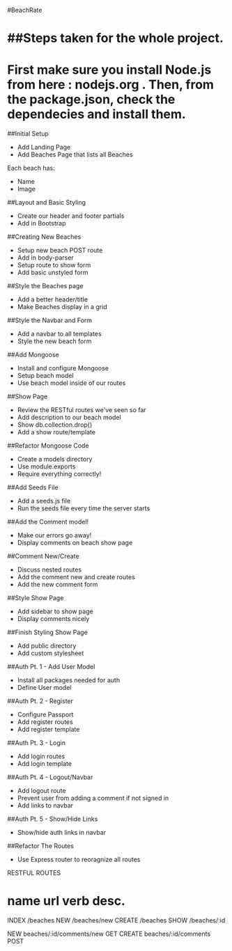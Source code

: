 #BeachRate

##Steps taken for the whole project.
====================================
First make sure you install Node.js from here : nodejs.org .
Then, from the package.json, check the dependecies and install them.
====================================
##Initial Setup
* Add Landing Page
* Add Beaches Page that lists all Beaches

Each beach has:
   * Name
   * Image

##Layout and Basic Styling
* Create our header and footer partials
* Add in Bootstrap

##Creating New Beaches
* Setup new beach POST route
* Add in body-parser
* Setup route to show form
* Add basic unstyled form

##Style the Beaches page
* Add a better header/title
* Make Beaches display in a grid

##Style the Navbar and Form
* Add a navbar to all templates
* Style the new beach form

##Add Mongoose
* Install and configure Mongoose
* Setup beach model
* Use beach model inside of our routes

##Show Page
* Review the RESTful routes we've seen so far
* Add description to our beach model
* Show db.collection.drop()
* Add a show route/template

##Refactor Mongoose Code
* Create a models directory
* Use module.exports
* Require everything correctly!

##Add Seeds File
* Add a seeds.js file
* Run the seeds file every time the server starts

##Add the Comment model!
* Make our errors go away!
* Display comments on beach show page

##Comment New/Create
* Discuss nested routes
* Add the comment new and create routes
* Add the new comment form

##Style Show Page
* Add sidebar to show page
* Display comments nicely

##Finish Styling Show Page
* Add public directory
* Add custom stylesheet

##Auth Pt. 1 - Add User Model
* Install all packages needed for auth
* Define User model 

##Auth Pt. 2 - Register
* Configure Passport
* Add register routes
* Add register template

##Auth Pt. 3 - Login
* Add login routes
* Add login template

##Auth Pt. 4 - Logout/Navbar
* Add logout route
* Prevent user from adding a comment if not signed in
* Add links to navbar

##Auth Pt. 5 - Show/Hide Links
* Show/hide auth links in navbar 

##Refactor The Routes
* Use Express router to reoragnize all routes







RESTFUL ROUTES

name      url      verb    desc.
===============================================
INDEX   /beaches
NEW     /beaches/new
CREATE  /beaches
SHOW    /beaches/:id

NEW     beaches/:id/comments/new    GET
CREATE  beaches/:id/comments      POST